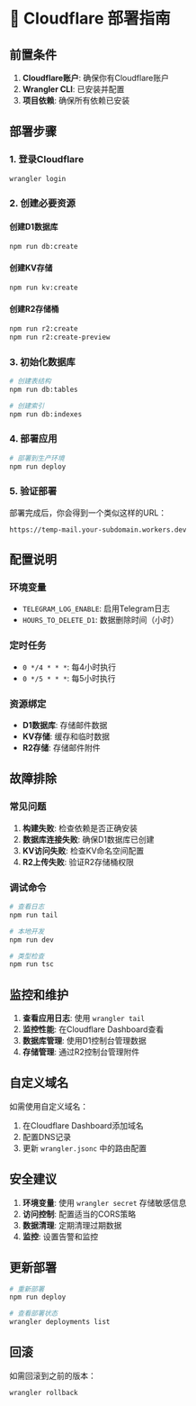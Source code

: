 # 🚀 Cloudflare 部署指南

## 前置条件

1. **Cloudflare账户**: 确保你有Cloudflare账户
2. **Wrangler CLI**: 已安装并配置
3. **项目依赖**: 确保所有依赖已安装

## 部署步骤

### 1. 登录Cloudflare

```bash
wrangler login
```

### 2. 创建必要资源

#### 创建D1数据库
```bash
npm run db:create
```

#### 创建KV存储
```bash
npm run kv:create
```

#### 创建R2存储桶
```bash
npm run r2:create
npm run r2:create-preview
```

### 3. 初始化数据库

```bash
# 创建表结构
npm run db:tables

# 创建索引
npm run db:indexes
```

### 4. 部署应用

```bash
# 部署到生产环境
npm run deploy
```

### 5. 验证部署

部署完成后，你会得到一个类似这样的URL：
```
https://temp-mail.your-subdomain.workers.dev
```

## 配置说明

### 环境变量
- `TELEGRAM_LOG_ENABLE`: 启用Telegram日志
- `HOURS_TO_DELETE_D1`: 数据删除时间（小时）

### 定时任务
- `0 */4 * * *`: 每4小时执行
- `0 */5 * * *`: 每5小时执行

### 资源绑定
- **D1数据库**: 存储邮件数据
- **KV存储**: 缓存和临时数据
- **R2存储**: 存储邮件附件

## 故障排除

### 常见问题

1. **构建失败**: 检查依赖是否正确安装
2. **数据库连接失败**: 确保D1数据库已创建
3. **KV访问失败**: 检查KV命名空间配置
4. **R2上传失败**: 验证R2存储桶权限

### 调试命令

```bash
# 查看日志
npm run tail

# 本地开发
npm run dev

# 类型检查
npm run tsc
```

## 监控和维护

1. **查看应用日志**: 使用 `wrangler tail`
2. **监控性能**: 在Cloudflare Dashboard查看
3. **数据库管理**: 使用D1控制台管理数据
4. **存储管理**: 通过R2控制台管理附件

## 自定义域名

如需使用自定义域名：

1. 在Cloudflare Dashboard添加域名
2. 配置DNS记录
3. 更新 `wrangler.jsonc` 中的路由配置

## 安全建议

1. **环境变量**: 使用 `wrangler secret` 存储敏感信息
2. **访问控制**: 配置适当的CORS策略
3. **数据清理**: 定期清理过期数据
4. **监控**: 设置告警和监控

## 更新部署

```bash
# 重新部署
npm run deploy

# 查看部署状态
wrangler deployments list
```

## 回滚

如需回滚到之前的版本：

```bash
wrangler rollback
```
